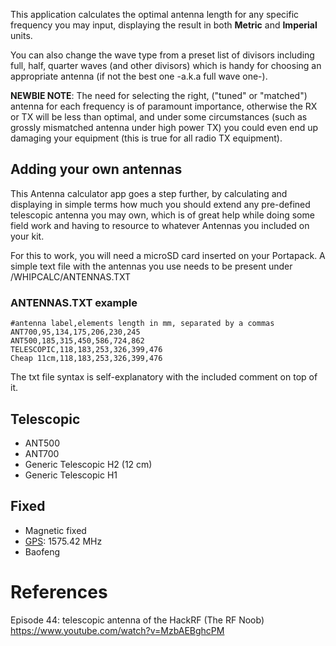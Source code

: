 This application calculates the optimal antenna length for any specific frequency you may input, displaying the result in both **Metric** and **Imperial** units. 

You can also change the wave type from a preset list of divisors including full, half, quarter waves (and other divisors) which is handy for choosing an appropriate antenna (if not the best one -a.k.a full wave one-).

**NEWBIE NOTE**: The need for selecting the right, ("tuned" or "matched") antenna for each frequency is of paramount importance, otherwise the RX or TX will be less than optimal, and under some circumstances (such as grossly mismatched antenna under high power TX) you could even  end up damaging your equipment (this is true for all radio TX equipment).

## Adding your own antennas

This Antenna calculator app goes a step further, by calculating and displaying in simple terms how much you should extend any pre-defined telescopic antenna you may own, which is of great help while doing some field work and having to resource to whatever Antennas you included on your kit.

For this to work, you will need a microSD card inserted on your Portapack. A simple text file with the antennas you use needs to be present under /WHIPCALC/ANTENNAS.TXT

### ANTENNAS.TXT example

```
#antenna label,elements length in mm, separated by a commas
ANT700,95,134,175,206,230,245
ANT500,185,315,450,586,724,862
TELESCOPIC,118,183,253,326,399,476
Cheap 11cm,118,183,253,326,399,476
```

The txt file syntax is self-explanatory with the included comment on top of it.

## Telescopic
* ANT500 
* ANT700
* Generic Telescopic H2 (12 cm)
* Generic Telescopic H1 

## Fixed
* Magnetic fixed 
* [GPS](https://www.aliexpress.com/item/32962871982.html): 1575.42 MHz
* Baofeng

# References
Episode 44: telescopic antenna of the HackRF (The RF Noob)
https://www.youtube.com/watch?v=MzbAEBghcPM